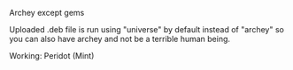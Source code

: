 Archey except gems

Uploaded .deb file is run using "universe" by default instead of "archey" so you can also have archey and not be a terrible human being.

Working:
Peridot (Mint)
